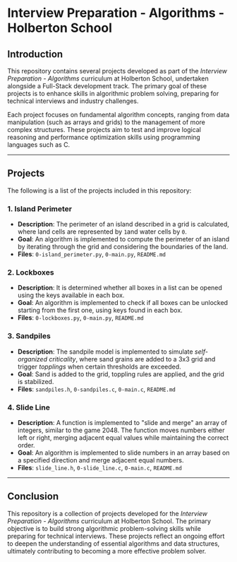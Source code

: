 # **Interview Preparation - Algorithms - Holberton School**

## **Introduction**

This repository contains several projects developed as part of the _Interview Preparation - Algorithms_ curriculum at Holberton School, undertaken alongside a Full-Stack development track. The primary goal of these projects is to enhance skills in algorithmic problem solving, preparing for technical interviews and industry challenges.

Each project focuses on fundamental algorithm concepts, ranging from data manipulation (such as arrays and grids) to the management of more complex structures. These projects aim to test and improve logical reasoning and performance optimization skills using programming languages such as C.

---

## **Projects**

The following is a list of the projects included in this repository:

### **1. Island Perimeter**

- **Description**: The perimeter of an island described in a grid is calculated, where land cells are represented by `1`and water cells by `0`.
- **Goal**: An algorithm is implemented to compute the perimeter of an island by iterating through the grid and considering the boundaries of the land.
- **Files**: `0-island_perimeter.py`, `0-main.py`, `README.md`

### **2. Lockboxes**

- **Description**: It is determined whether all boxes in a list can be opened using the keys available in each box.
- **Goal**: An algorithm is implemented to check if all boxes can be unlocked starting from the first one, using keys found in each box.
- **Files**: `0-lockboxes.py`, `0-main.py`, `README.md`

### **3. Sandpiles**

- **Description**: The sandpile model is implemented to simulate _self-organized criticality_, where sand grains are added to a 3x3 grid and trigger _topplings_ when certain thresholds are exceeded.
- **Goal**: Sand is added to the grid, toppling rules are applied, and the grid is stabilized.
- **Files**: `sandpiles.h`, `0-sandpiles.c`, `0-main.c`, `README.md`

### **4. Slide Line**

- **Description**: A function is implemented to "slide and merge" an array of integers, similar to the game 2048. The function moves numbers either left or right, merging adjacent equal values while maintaining the correct order.
- **Goal**: An algorithm is implemented to slide numbers in an array based on a specified direction and merge adjacent equal numbers.
- **Files**: `slide_line.h`, `0-slide_line.c`, `0-main.c`, `README.md`

---

## **Conclusion**

This repository is a collection of projects developed for the _Interview Preparation - Algorithms_ curriculum at Holberton School. The primary objective is to build strong algorithmic problem-solving skills while preparing for technical interviews. These projects reflect an ongoing effort to deepen the understanding of essential algorithms and data structures, ultimately contributing to becoming a more effective problem solver.
